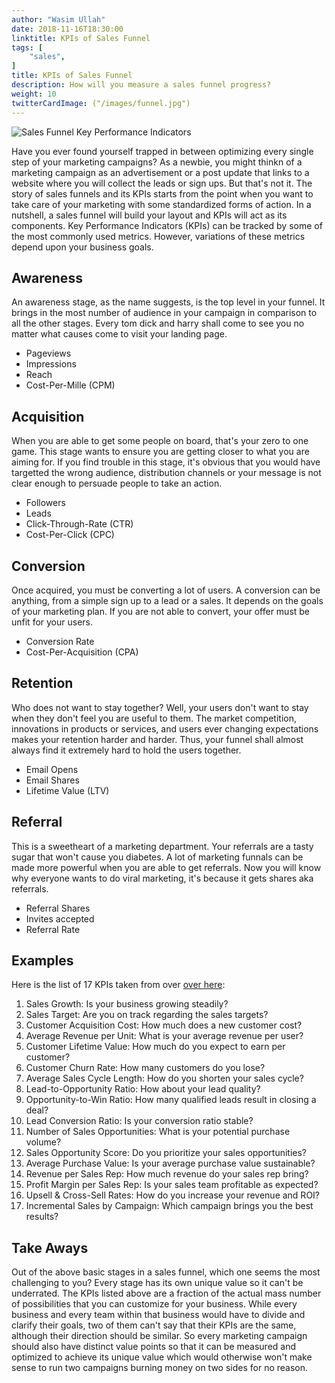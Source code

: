 ```yaml
---
author: "Wasim Ullah"
date: 2018-11-16T18:30:00
linktitle: KPIs of Sales Funnel
tags: [
    "sales",
]
title: KPIs of Sales Funnel
description: How will you measure a sales funnel progress?
weight: 10
twitterCardImage: ("/images/funnel.jpg")
---
```


![Sales Funnel Key Performance Indicators](/images/funnel.jpg)

Have you ever found yourself trapped in between optimizing every single step of your marketing campaigns?
As a newbie, you might thinkn of a marketing campaign as an advertisement or a post update that links to a website where you will collect the leads or sign ups. But that's not it. The story of sales funnels and its KPIs starts from the point when you want to take care of your marketing with some standardized forms of action.
In a nutshell, a sales funnel will build your layout and KPIs will act as its components.
Key Performance Indicators (KPIs) can be tracked by some of the most commonly used metrics. However, variations of these metrics depend upon your business goals.

## Awareness
An awareness stage, as the name suggests, is the top level in your funnel. It brings in the most number of audience in your campaign in comparison to all the other stages. Every tom dick and harry shall come to see you no matter what causes come to visit your landing page.
<ul>
  <li>Pageviews</li>
  <li>Impressions</li>
  <li>Reach</li>
  <li>Cost-Per-Mille (CPM)</li>
</ul>  

## Acquisition
When you are able to get some people on board, that's your zero to one game. This stage wants to ensure you are getting closer to what you are aiming for. If you find trouble in this stage, it's obvious that you would have targetted the wrong audience, distribution channels or your message is not clear enough to persuade people to take an action.
<ul>
  <li>Followers</li>
  <li>Leads</li>
  <li>Click-Through-Rate (CTR)</li>
  <li>Cost-Per-Click (CPC)</li>
</ul>  

## Conversion
Once acquired, you must be converting a lot of users. A conversion can be anything, from a simple sign up to a lead or a sales. It depends on the goals of your marketing plan. If you are not able to convert, your offer must be unfit for your users.
<ul>
  <li>Conversion Rate</li>
  <li>Cost-Per-Acquisition (CPA)</li>
</ul>

## Retention
Who does not want to stay together? Well, your users don't want to stay when they don't feel you are useful to them. The market competition, innovations in products or services, and users ever changing expectations makes your retention harder and harder. Thus, your funnel shall almost always find it extremely hard to hold the users together.
<ul>
  <li>Email Opens</li>
  <li>Email Shares</li>
  <li>Lifetime Value (LTV)</li>
</ul>

## Referral
This is a sweetheart of a marketing department. Your referrals are a tasty sugar that won't cause you diabetes. A lot of marketing funnals can be made more powerful when you are able to get referrals. Now you will know why everyone wants to do viral marketing, it's because it gets shares aka referrals.
<ul>
  <li>Referral Shares</li>
  <li>Invites accepted</li>
  <li>Referral Rate</li>
</ul>

## Examples
Here is the list of 17 KPIs taken from over <a href="https://www.datapine.com/kpi-examples-and-templates/sales#sales-opportunity-score">over here</a>:
<ol>
    <li>Sales Growth: Is your business growing steadily?</li>
<li>Sales Target: Are you on track regarding the sales targets?</li>
<li>Customer Acquisition Cost: How much does a new customer cost?</li>
<li>Average Revenue per Unit: What is your average revenue per user?</li>
<li>Customer Lifetime Value: How much do you expect to earn per customer?</li>
<li>Customer Churn Rate: How many customers do you lose?</li>
<li>Average Sales Cycle Length: How do you shorten your sales cycle?</li>
<li>Lead-to-Opportunity Ratio: How about your lead quality?</li>
<li>Opportunity-to-Win Ratio: How many qualified leads result in closing a deal?</li>
<li>Lead Conversion Ratio: Is your conversion ratio stable?</li>
<li>Number of Sales Opportunities: What is your potential purchase volume?</li>
<li>Sales Opportunity Score: Do you prioritize your sales opportunities?</li>
<li>Average Purchase Value: Is your average purchase value sustainable?</li>
<li>Revenue per Sales Rep: How much revenue do your sales rep bring?</li>
<li>Profit Margin per Sales Rep: Is your sales team profitable as expected?</li>
<li>Upsell & Cross-Sell Rates: How do you increase your revenue and ROI?</li>
<li>Incremental Sales by Campaign: Which campaign brings you the best results?</li>
</ol>

## Take Aways
Out of the above basic stages in a sales funnel, which one seems the most challenging to you? Every stage has its own unique value so it can't be underrated. The KPIs listed above are a fraction of the actual mass number of possibilities that you can customize for your business. While every business and every team within that business would have to divide and clarify their goals, two of them can't say that their KPIs are the same, although their direction should be similar. So every marketing campaign should also have distinct value points so that it can be measured and optimized to achieve its unique value which would otherwise won't make sense to run two campaigns burning money on two sides for no reason.
